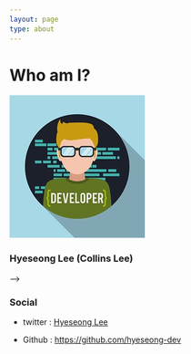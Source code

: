 ```yaml
---
layout: page
type: about
---
```


# Who am I?


![내사진](../assets/images/devlpr.jpeg)

### Hyeseong Lee (Collins Lee)

<!-- -- 꿈많고 욕심많고 하고싶은거 많은~!!

> You Live Only Once?

한번밖에 없는 인생 알차게 살고싶다. 이왕 알차는거 나만 알차지 않고 내 주위 사람들, 그리고 내가 몸담고 있는 사회가 알차졌으면 좋겠다!

- [ ] 남미, 아프리카 여행가기
- [ ] 봉사하는 삶 살기
- [ ] 누군가의 멘토가 되어주기
- [ ] 사랑하는 가족과 친구를 위해 최선을 다하기~

  
### 경력 사항 (?)

- 2020
    - Data Analysist  (2020.01.08 ~ current)
    - Shneider Eletric -  Go Green 2020  Domestic Final

- 2019
    - Google DSC(Developer Student Clubs) Korea Lead (2019.08.15 ~ current)
    - Summer Internship in US (Web Development)
    - GDG Devfest on Campus - Flutter Codelab Tutor
    - Flutter Interact Extended Staff
    - 프로그래밍 소모임 EMOTE 회장 (2019.03.01 ~ 2019.12.31) --> -->


### Social

- twitter : [Hyeseong Lee](https://www.facebook.com/hyeseongDev)
<!-- - instagram : [@_gee_y](https://www.instagram.com/_gee_y/?hl=ko) -->
<!-- - Linkedin : <https://www.linkedin.com/in/hyeseong-lee> -->
- Github : <https://github.com/hyeseong-dev>